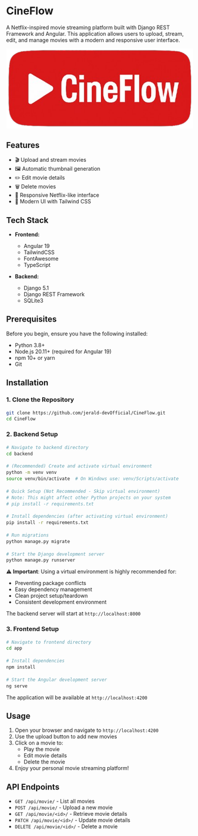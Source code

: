 # CineFlow

A Netflix-inspired movie streaming platform built with Django REST Framework and Angular. This application allows users to upload, stream, edit, and manage movies with a modern and responsive user interface.

![CineFlow Logo](.github/cineflow.png)

## Features

- 🎬 Upload and stream movies
- 🖼️ Automatic thumbnail generation
- ✏️ Edit movie details
- 🗑️ Delete movies
- 📱 Responsive Netflix-like interface
- 🎨 Modern UI with Tailwind CSS

## Tech Stack

- **Frontend:**
  - Angular 19
  - TailwindCSS
  - FontAwesome
  - TypeScript

- **Backend:**
  - Django 5.1
  - Django REST Framework
  - SQLite3

## Prerequisites

Before you begin, ensure you have the following installed:
- Python 3.8+
- Node.js 20.11+ (required for Angular 19)
- npm 10+ or yarn
- Git

## Installation

### 1. Clone the Repository

```bash
git clone https://github.com/jerald-devOfficial/CineFlow.git
cd CineFlow
```

### 2. Backend Setup

```bash
# Navigate to backend directory
cd backend

# (Recommended) Create and activate virtual environment
python -m venv venv
source venv/bin/activate  # On Windows use: venv/Scripts/activate

# Quick Setup (Not Recommended - Skip virtual environment)
# Note: This might affect other Python projects on your system
# pip install -r requirements.txt

# Install dependencies (after activating virtual environment)
pip install -r requirements.txt

# Run migrations
python manage.py migrate

# Start the Django development server
python manage.py runserver
```

⚠️ **Important**: Using a virtual environment is highly recommended for:
- Preventing package conflicts
- Easy dependency management
- Clean project setup/teardown
- Consistent development environment

The backend server will start at `http://localhost:8000`

### 3. Frontend Setup

```bash
# Navigate to frontend directory
cd app

# Install dependencies
npm install

# Start the Angular development server
ng serve
```

The application will be available at `http://localhost:4200`

## Usage

1. Open your browser and navigate to `http://localhost:4200`
2. Use the upload button to add new movies
3. Click on a movie to:
   - Play the movie
   - Edit movie details
   - Delete the movie
4. Enjoy your personal movie streaming platform!

## API Endpoints

- `GET /api/movie/` - List all movies
- `POST /api/movie/` - Upload a new movie
- `GET /api/movie/<id>/` - Retrieve movie details
- `PATCH /api/movie/<id>/` - Update movie details
- `DELETE /api/movie/<id>/` - Delete a movie